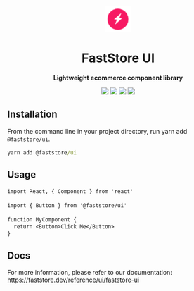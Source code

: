 <p align="center">
  <a href="https://faststore.dev">
    <img alt="Faststore" src="./static/logo.png" width="60" />
  </a>
</p>
<h1 align="center">
  FastStore UI
</h1>
<p align="center">
  <strong>
    Lightweight ecommerce component library
  </strong>
</p>

<div style="display: flex; justify-content: center; width: 100%">
  <a href="https://www.npmjs.com/package/@faststore/ui" style="padding: 0px 2px 0px 0px">
    <img src="https://badge.fury.io/js/%40faststore%2Fui.svg" />
  </a>
  <a href="https://bundlephobia.com/package/@faststore/ui" style="padding: 0px 2px 0px 2px">
    <img src="https://badgen.net/bundlephobia/minzip/@faststore/ui" />
  </a>
  <a href="https://bundlephobia.com/package/@faststore/ui" style="padding: 0px 2px 0px 2px">
    <img src="https://badgen.net/bundlephobia/tree-shaking/@faststore/ui" />
  </a>
  <a href="https://bundlephobia.com/package/@faststore/ui" style="padding: 0px 0px 0px 2px">
    <img src="https://badgen.net/bundlephobia/dependency-count/@faststore/ui" />
  </a>
</div>

## Installation

From the command line in your project directory, run yarn add `@faststore/ui`.

```cmd
yarn add @faststore/ui
```

## Usage

```tsx
import React, { Component } from 'react'

import { Button } from '@faststore/ui'

function MyComponent {
  return <Button>Click Me</Button>
}
```

## Docs

For more information, please refer to our documentation: https://faststore.dev/reference/ui/faststore-ui
